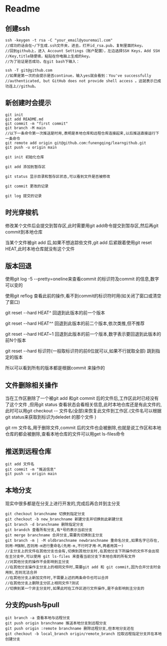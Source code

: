 # Readme

## 创建ssh

```shell
ssh -keygen -t rsa -C "your_email@youremail.com"
//成功的话会在~/下生成.ssh文件夹，进去，打开id_rsa.pub，复制里面的key。
//回到github上，进入 Account Settings（账户配置），左边选择SSH Keys，Add SSH //Key,title随便填，粘贴在你电脑上生成的key。
//为了验证是否成功，在git bash下输入：

ssh -T git@github.com
//如果是第一次的会提示是否continue，输入yes就会看到：You've successfully //authenticated, but GitHub does not provide shell access 。这就表示已成功连上//github。 
```



## 新创建时会提示

```shell
git init
git add README.md
git commit -m "first commit"
git branch -M main
//以下一条命令第一次推送是时用,表明是本地仓库和远程仓库连接起来,以后推送直接运行下一条命令
git remote add origin git@github.com:funengqing/learngithub.git
git push -u origin main

```





```shell
git init 初始化仓库

git add 添加到暂存区

git status 显示目录和暂存区状态,可以看到文件是否被修改

git commit 更改的记录

git log 提交的记录
```



## 时光穿梭机

修改某个文件后会提交到暂存区,此时需要用git add命令提交到暂存区,然后再git commit到本地仓库

当某个文件被git add 后,如果不想追踪些文件,git add 后紧跟着使用git reset HEAT,此时本地仓库就没有这个文件

## 版本回退

使用git log -5 --pretty=oneline来查看commit 的标识符及commit 的信息,数字可以变的

使用git reflog 查看此前的操作,看不到commit的标识符时用(如关闭了窗口或清空了窗口)

git reset --hard HEAT^  回退到此版本的前一个版本

git reset --hard HEAT^^  回退到此版本的前二个版本,依次类推,但不推荐

git reset --hard HEAT~1 回退到此版本的前一个版本,数字表示要回退到此版本的前N个版本

git reset --hard 标识符(一般取标识符的前6位就可以,如果不行就取全部) 跳到指定的版本

所以可以看到所有的版本都是根据commit 来操作的

## 文件删除相关操作

当在工作区删除了一个被git add 和git commit 后的文件后,工作区此时已经没有了这个文件 ,但用git status 查看状态会看相关信息,此时本地仓库还是有此文件的,此时可以用git checkout -- 文件名(全部)来恢复此文件到工作区.(文件名可以根据git status来获取到标识为deledet 的那个文件  )

git rm 文件名,用于删除文件,commit 后的文件也会被删除,也就是说工作区和本地仓库的都会被删除,查看本地仓库的文件可以用get ls-files命令

## 推送到远程仓库

```shell
git add 文件名
git commit -m "推送信息"
git push -u origin main
```

## 本地分支

现实中很多都是在分支上进行开发的,完成后再合并到主分支

```shell
git checkout branchname 切换到指定分支
git checkout -b new_branchname 新建分支并切换到此新建分支
git branch -d branchname 删除指定分支
git brandch 查看所有分支,有*号的表示当前分支
git merge branchname 合并分支,需要先切换到主分支
git branch -m | -M oldbranchname newbranchname 重命名分支,如果名字已存在,则用-M强制,否则用-m进行重命名(先用-m,不行时才用-M,两者用其一)
//主分支上的文件在其他分支也会有,切换到其他分支时,在其他分支下所操作的文件不会出现在主分支中,可以使用 git ls-files 来查看当前分支下本地仓库的所有文件
//对其他分支的操作不会影响到主分支
//在其他分支操作主分支上的相同文件时,需要git add 和 git commit,因为合并分支时会用到,否则无法合并
//在其他分支上新加文件时,不需要上述的两条命令也可以合并
//在其他分支上删除主分区上相同文件?测试
//切换到某一个非主分支时,如果此时在工作区进行文件操作,是不会影响到主分支的
```



## 分支的push与pull

```shell
git branch -a 查看本地与远程分支
git push origin branchname 推送本地分支到远程分支
git push origin :remote branchname 删除远程分支,但本地分支还在
git checkout -b local_branch origin/remote_branch 拉取远程指定分支并在本地创建分支
```

